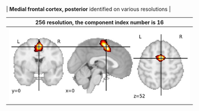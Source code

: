 


| **Medial frontal cortex, posterior** identified on various resolutions |

| 256 resolution, the component index number is 16|  
|:---:|  
| ![Component 256](../256/final/16.jpg "From component 256: Medial frontal cortex, posterior") |